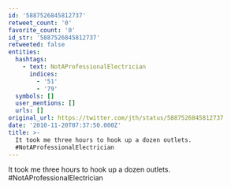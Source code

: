 ```yaml
---
id: '5887526845812737'
retweet_count: '0'
favorite_count: '0'
id_str: '5887526845812737'
retweeted: false
entities:
  hashtags:
    - text: NotAProfessionalElectrician
      indices:
        - '51'
        - '79'
  symbols: []
  user_mentions: []
  urls: []
original_url: https://twitter.com/jth/status/5887526845812737
date: '2010-11-20T07:37:50.000Z'
title: >-
  It took me three hours to hook up a dozen outlets.
  #NotAProfessionalElectrician
---
```


It took me three hours to hook up a dozen outlets. #NotAProfessionalElectrician
